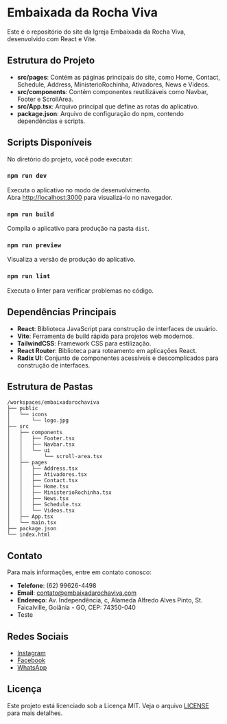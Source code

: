 # Embaixada da Rocha Viva

Este é o repositório do site da Igreja Embaixada da Rocha Viva, desenvolvido com React e Vite.

## Estrutura do Projeto

- **src/pages**: Contém as páginas principais do site, como Home, Contact, Schedule, Address, MinisterioRochinha, Ativadores, News e Videos.
- **src/components**: Contém componentes reutilizáveis como Navbar, Footer e ScrollArea.
- **src/App.tsx**: Arquivo principal que define as rotas do aplicativo.
- **package.json**: Arquivo de configuração do npm, contendo dependências e scripts.

## Scripts Disponíveis

No diretório do projeto, você pode executar:

### `npm run dev`

Executa o aplicativo no modo de desenvolvimento.\
Abra [http://localhost:3000](http://localhost:3000) para visualizá-lo no navegador.

### `npm run build`

Compila o aplicativo para produção na pasta `dist`.

### `npm run preview`

Visualiza a versão de produção do aplicativo.

### `npm run lint`

Executa o linter para verificar problemas no código.

## Dependências Principais

- **React**: Biblioteca JavaScript para construção de interfaces de usuário.
- **Vite**: Ferramenta de build rápida para projetos web modernos.
- **TailwindCSS**: Framework CSS para estilização.
- **React Router**: Biblioteca para roteamento em aplicações React.
- **Radix UI**: Conjunto de componentes acessíveis e descomplicados para construção de interfaces.

## Estrutura de Pastas

```plaintext
/workspaces/embaixadarochaviva
├── public
│   └── icons
│       └── logo.jpg
├── src
│   ├── components
│   │   ├── Footer.tsx
│   │   ├── Navbar.tsx
│   │   └── ui
│   │       └── scroll-area.tsx
│   ├── pages
│   │   ├── Address.tsx
│   │   ├── Ativadores.tsx
│   │   ├── Contact.tsx
│   │   ├── Home.tsx
│   │   ├── MinisterioRochinha.tsx
│   │   ├── News.tsx
│   │   ├── Schedule.tsx
│   │   └── Videos.tsx
│   ├── App.tsx
│   └── main.tsx
├── package.json
└── index.html
```

## Contato

Para mais informações, entre em contato conosco:

- **Telefone**: (62) 99626-4498
- **Email**: contato@embaixadarochaviva.com
- **Endereço**: Av. Independência, c, Alameda Alfredo Alves Pinto, St. Faicalville, Goiânia - GO, CEP: 74350-040
- Teste

## Redes Sociais

- [Instagram](https://www.instagram.com/embaixadarochaviva/)
- [Facebook](https://www.facebook.com/embaixadarochaviva)
- [WhatsApp](https://wa.me/5562996264498)

## Licença

Este projeto está licenciado sob a Licença MIT. Veja o arquivo [LICENSE](LICENSE) para mais detalhes.
